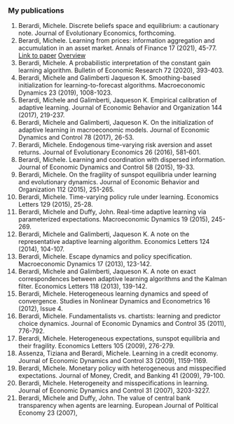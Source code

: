 ### My publications

1. Berardi, Michele. Discrete beliefs space and equilibrium: a cautionary note. Journal of Evolutionary Economics, forthcoming.
2. Berardi, Michele. Learning from prices: information aggregation and accumulation in an asset market. Annals of Finance 17 (2021), 45-77. [Link to paper](https://link.springer.com/article/10.1007/s10436-020-00378-w) [Overview](AoF2021)
3. Berardi, Michele. A probabilistic interpretation of the constant gain learning algorithm. Bulletin of Economic Research 72 (2020), 393-403.
4. Berardi, Michele and Galimberti Jaqueson K. Smoothing-based initialization for learning-to-forecast algorithms. Macroeconomic Dynamics 23 (2019), 1008-1023.
5. Berardi, Michele and Galimberti, Jaqueson K. Empirical calibration of adaptive learning. Journal of Economic Behavior and Organization 144 (2017), 219-237.
6. Berardi, Michele and Galimberti, Jaqueson K. On the initialization of adaptive learning in macroeconomic models. Journal of Economic Dynamics and Control 78 (2017), 26-53.
7. Berardi, Michele. Endogenous time-varying risk aversion and asset returns. Journal of Evolutionary Economics 26 (2016), 581-601.
8. Berardi, Michele. Learning and coordination with dispersed information. Journal of Economic Dynamics and Control 58 (2015), 19-33.
9. Berardi, Michele. On the fragility of sunspot equilibria under learning and evolutionary dynamics. Journal of Economic Behavior and Organization 112 (2015), 251-265.
10. Berardi, Michele. Time-varying policy rule under learning. Economics Letters 129 (2015), 25-28.
11. Berardi, Michele and Duffy, John. Real-time adaptive learning via parameterized expectations. Macroeconomic Dynamics 19 (2015), 245-269.
12. Berardi, Michele and Galimberti, Jaqueson K. A note on the representative adaptive learning algorithm. Economics Letters 124 (2014), 104-107.
13. Berardi, Michele. Escape dynamics and policy specification. Macroeconomic Dynamics 17 (2013), 123-142.
14. Berardi, Michele and Galimberti, Jaqueson K. A note on exact correspondences between adaptive learning algorithms and the Kalman filter. Economics Letters 118 (2013), 139-142.
15. Berardi, Michele. Heterogeneous learning dynamics and speed of convergence. Studies in Nonlinear Dynamics and Econometrics 16 (2012), Issue 4.
16. Berardi, Michele. Fundamentalists vs. chartists: learning and predictor choice dynamics. Journal of Economic Dynamics and Control 35 (2011), 776-792.
17. Berardi, Michele. Heterogeneous expectations, sunspot equilibria and their fragility. Economics Letters 105 (2009), 276-279.
18. Assenza, Tiziana and Berardi, Michele. Learning in a credit economy. Journal of Economic Dynamics and Control 33 (2009), 1159-1169.
19. Berardi, Michele. Monetary policy with heterogeneous and misspecified expectations. Journal of Money, Credit, and Banking 41 (2009), 79-100.
20. Berardi, Michele. Heterogeneity and misspecifications in learning. Journal of Economic Dynamics and Control 31 (2007), 3203-3227.
21. Berardi, Michele and Duffy, John. The value of central bank transparency when agents are learning. European Journal of Political Economy 23 (2007), 

